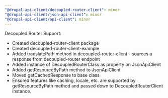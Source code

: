 ```yaml
---
"@drupal-api-client/decoupled-router-client": minor
"@drupal-api-client/json-api-client": minor
"@drupal-api-client/api-client": minor
---
```


Decoupled Router Support:

- Created decoupled-router-client package
- Created decoupled-router-client-example
- Added translatePath method in decoupled-router-client - sources a response from decoupled-router endpoint
- Added instance of DecoupledRouterClass as property on JsonApiClient
- Added getResourceByPath method to JsonApiClient
- Moved getCachedResponse to base class
- Ensured features like caching, locale, etc. are supported by getResourceByPath method and passed down to DecoupledRouterClient instance.
